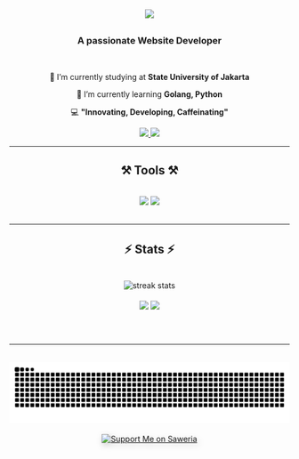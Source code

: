 <h1 align="center">
  <img
    src="https://readme-typing-svg.herokuapp.com/?font=Righteous&size=35&center=true&vCenter=true&width=500&height=70&duration=4000&lines=Hi+There!+👋;+I'm+Rafly+Rabbany+Z.P.!;"
  />
</h1>

<h3 align="center">A passionate Website Developer</h3>

<br />

<div align="center">
  
  🔭 I’m currently studying at **State University of Jakarta**
  
  🌱 I’m currently learning **Golang, Python**
  
  💻 **"Innovating, Developing, Caffeinating"**
  
</div>

<div align="center">
  <a href="mailto:raflyrabbany0804@gmail.com">
    <img
      src="https://img.shields.io/badge/Gmail-333333?style=for-the-badge&logo=gmail&logoColor=red"
    />
  </a>
  <a
    href="https://www.linkedin.com/in/rafly-rabbany-zalfa-pateda-775995324/"
    target="_blank"
  >
    <img
      src="https://img.shields.io/badge/LinkedIn-0077B5?style=for-the-badge&logo=linkedin&logoColor=white"
      target="_blank"
    />
  </a>
</div>

<hr />

<h2 align="center">⚒️ Tools ⚒️</h2>
<br />
<div align="center">
  <img
    src="https://skillicons.dev/icons?i=react,bootstrap,html,css,vscode,github,figma,tailwind,git,php"
  />
  <img
    src="https://skillicons.dev/icons?i=nodejs,python,javascript,express,mongodb,mysql,laravel"
  /><br />
</div>

<br />
<hr />

<h2 align="center">⚡ Stats ⚡</h2>
<br />
<div align="center">
  <img
    width="500px"
    align="center"
    src="https://github-readme-streak-stats-salesp07.vercel.app?user=raflyrzp&theme=catppuccin-mocha&count_private=true"
    alt="streak stats"
  />
  <br />
  <br />
  <img
    height="200"
    align="center"
    src="https://github-readme-stats.vercel.app/api?username=raflyrzp&theme=catppuccin_mocha"
  />
  <img
    height="200"
    align="center"
    src="https://github-readme-stats.vercel.app/api/top-langs?username=raflyrzp&layout=compact&langs_count=8&card_width=320&theme=catppuccin_mocha"
  />
</div>

<br /><br />

<hr />

<br />

<div align="center">
<picture>
  <source media="(prefers-color-scheme: dark)" srcset="https://raw.githubusercontent.com/raflyrzp/raflyrzp/output/github-snake-dark.svg" />
  <source media="(prefers-color-scheme: light)" srcset="https://raw.githubusercontent.com/raflyrzp/raflyrzp/output/github-snake.svg" />
  <img alt="github-snake" src="https://raw.githubusercontent.com/raflyrzp/raflyrzp/output/github-snake.svg" />
</picture>
</div>

<br />

<div align="center">
  <a href="https://saweria.co/raflyrzp" target="_blank" rel="noopener">
    <img
      src="https://img.shields.io/badge/☕%20Support%20Me%20on%20Saweria-Visit%20Now-purple?style=for-the-badge&logo=coffeescript"
      alt="Support Me on Saweria"
      style="border: 0; filter: drop-shadow(2px 4px 6px rgba(0, 0, 0, 0.2))"
    />
  </a>
</div>
